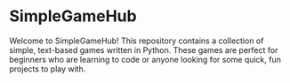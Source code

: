 # SimpleGameHub
Welcome to SimpleGameHub! This repository contains a collection of simple, text-based games written in Python. These games are perfect for beginners who are learning to code or anyone looking for some quick, fun projects to play with.
